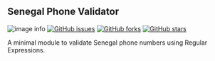 ## Senegal Phone Validator

![image info](https://img.shields.io/badge/npm-v1.0.0-blue)
[![GitHub issues](https://img.shields.io/github/issues/okemamy/senegal-phone-validator)](https://github.com/okemamy/senegal-phone-validator/issues)
[![GitHub forks](https://img.shields.io/github/forks/okemamy/senegal-phone-validator)](https://github.com/okemamy/senegal-phone-validator/network)
[![GitHub stars](https://img.shields.io/github/stars/okemamy/senegal-phone-validator)](https://github.com/okemamy/senegal-phone-validator/stargazers)

A minimal module to validate Senegal phone numbers using Regular Expressions.
